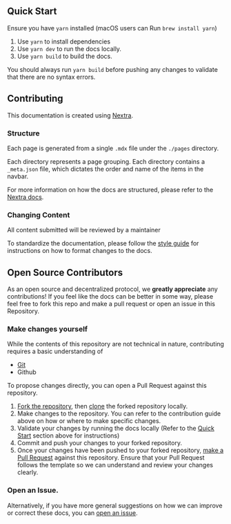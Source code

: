 ## Quick Start
Ensure you have `yarn` installed (macOS users can Run `brew install yarn`)

1. Use `yarn` to install dependencies
2. Use `yarn dev` to run the docs locally.
3. Use `yarn build` to build the docs.

You should always run `yarn build` before pushing any changes to validate that there are no syntax errors.

## Contributing

This documentation is created using [Nextra](https://nextra.site).

### Structure
Each page is generated from a single `.mdx` file under the `./pages` directory.

Each directory represents a page grouping. Each directory contains a `_meta.json` file, which dictates the order and name of the items in the navbar.

For more information on how the docs are structured, please refer to the [Nextra docs](https://nextra.site/docs/guide).

### Changing Content
All content submitted will be reviewed by a maintainer

To standardize the documentation, please follow the [style guide]() for instructions on how to format changes to the docs.


## Open Source Contributors

As an open source and decentralized protocol, we **greatly appreciate** any contributions!
If you feel like the docs can be better in some way, please feel free to fork this repo and make a pull request or open an issue in this Repository.

### Make changes yourself
While the contents of this repository are not technical in nature, contributing requires a basic understanding of 
- [Git](https://git-scm.com/downloads)
- Github

To propose changes directly, you can open a Pull Request against this repository.

1. [Fork the repository](https://guides.github.com/activities/forking/), then [clone](https://docs.github.com/en/get-started/exploring-projects-on-github/contributing-to-a-project#cloning-a-fork) the forked repository locally.
2. Make changes to the repository. You can refer to the contribution guide above on how or where to make specific changes.
3. Validate your changes by running the docs locally (Refer to the [Quick Start](#quick-start) section above for instructions)
4. Commit and push your changes to your forked repository.
5. Once your changes have been pushed to your forked repository, [make a Pull Request](https://git-scm.com/downloads) against this repository. Ensure that your Pull Request follows the template so we can understand and review your changes clearly.

### Open an Issue.
Alternatively, if you have more general suggestions on how we can improve or correct these docs, you can [open an issue](https://github.com/sei-protocol/sei-docs/issues).

